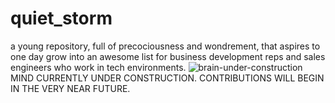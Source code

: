 # quiet_storm
a young repository, full of precociousness and wondrement, that aspires to one day grow into an awesome list for business development reps and sales engineers who work in tech environments.
![brain-under-construction](https://user-images.githubusercontent.com/17012137/43677488-c9b598a4-97d0-11e8-8834-d7e5930b66fc.jpg)
<br>
MIND CURRENTLY UNDER CONSTRUCTION. CONTRIBUTIONS WILL BEGIN IN THE VERY NEAR FUTURE. 
</br>
